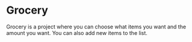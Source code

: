 # Grocery
 
Grocery is a project where you can choose what items you want and the amount you want. You can also add new items to the list.